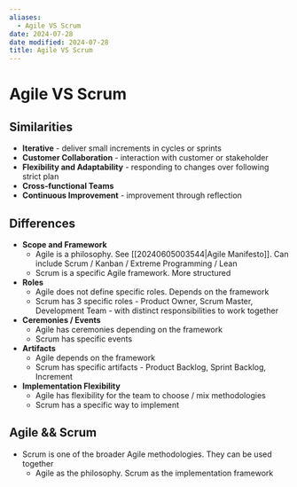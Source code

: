 ```yaml
---
aliases:
  - Agile VS Scrum
date: 2024-07-28
date modified: 2024-07-28
title: Agile VS Scrum
---
```


# Agile VS Scrum

## Similarities

- **Iterative** - deliver small increments in cycles or sprints
- **Customer Collaboration** - interaction with customer or stakeholder
- **Flexibility and Adaptability** - responding to changes over following strict plan
- **Cross-functional Teams**
- **Continuous Improvement** - improvement through reflection

## Differences

- **Scope and Framework**
	- Agile is a philosophy. See [[20240605003544|Agile Manifesto]]. Can include Scrum / Kanban / Extreme Programming / Lean
	- Scrum is a specific Agile framework. More structured
- **Roles**
	- Agile does not define specific roles. Depends on the framework
	- Scrum has 3 specific roles - Product Owner, Scrum Master, Development Team - with distinct responsibilities to work together
- **Ceremonies / Events**
	- Agile has ceremonies depending on the framework
	- Scrum has specific events
- **Artifacts**
	- Agile depends on the framework
	- Scrum has specific artifacts - Product Backlog, Sprint Backlog, Increment
- **Implementation Flexibility**
	- Agile has flexibility for the team to choose / mix methodologies
	- Scrum has a specific way to implement

## Agile && Scrum

- Scrum is one of the broader Agile methodologies. They can be used together
	- Agile as the philosophy. Scrum as the implementation framework
